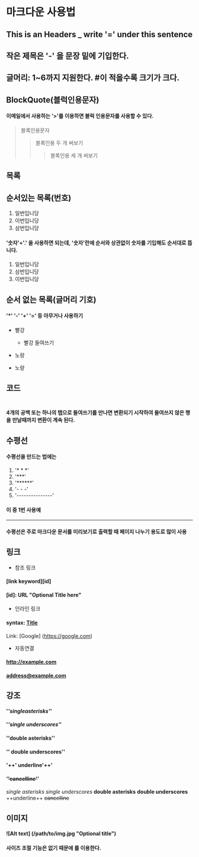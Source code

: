 마크다운 사용법
===========

## This is an Headers _ write '=' under this sentence

## 작은 제목은 '-' 을 문장 밑에 기입한다.

## 글머리: 1~6까지 지원한다. #이 적을수록 크기가 크다.

BlockQuote(블럭인용문자)
----------------------
#### 이메일에서 사용하는 '>'를 이용하면 블럭 인용문자를 사용할 수 있다.
> 블록인용문자
>> 블록인용 두 개 써보기
>>> 블록인용 세 개 써보기


목록
---
## 순서있는 목록(번호)
1. 일번입니당
2. 이번입니당
3. 삼번입니당

#### '숫자'+'.' 을 사용하면 되는데, '숫자'란에 순서와 상관없이 숫자를 기입해도 순서대로 뜹니다.

1. 일번입니당
3. 삼번입니당
2. 이번입니당


## 순서 없는 목록(글머리 기호)
#### '*' '-' '+' '=' 등 아무거나 사용하기
- 빨강
    - 빨강 들여쓰기

- 노랑
- 노랑

코드<pre><code></code></pre>
---------------------------
#### 4개의 공백 또는 하나의 탭으로 들여쓰기를 만나면 변환되기 시작하여 들여쓰지 않은 행을 만날때까지 변환이 계속 된다.

수평선
----------
#### 수평선을 만드는 법에는 
1. '* * *'
2. '***'
3. '******'
4. '- - -'
5. '---------------'

#### 이 중 1번 사용예
* * *

#### 수평선은 주로 마크다운 문서를 미리보기로 출력할 때 페이지 나누기 용도로 많이 사용

링크
---
* 참조 링크
#### [link keyword][id]
#### [id]: URL "Optional Title here"

* 인라인 링크
#### syntax: [Title](link)
Link: [Google] (https://google.com)

* 자동연결
#### <http://example.com>
#### <address@example.com>

강조
---
#### '*'singleasterisks'*'
#### '_'single underscores'_'
#### '**'double asterisks'**'
#### '__' double underscores'__'
#### '++' underline'++'
#### '~~'cancelline'~~'

*single asterisks*
_single underscores_
**double asterisks**
__double underscores__
++underline++
~~cancelline~~

이미지
----
#### ![Alt text] (/path/to/img.jpg "Optional title")
#### 사이즈 조절 기능은 없기 때문에 <img width="" height=""></img>를 이용한다.